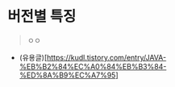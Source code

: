# 버전별 특징
> ㅇㅇ 
* (유용글)[https://kudl.tistory.com/entry/JAVA-%EB%B2%84%EC%A0%84%EB%B3%84-%ED%8A%B9%EC%A7%95]
